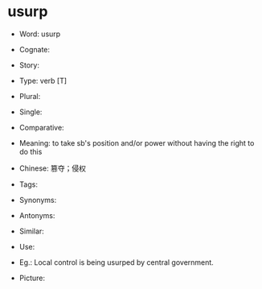 # usurp

- Word: usurp
- Cognate: 
- Story: 

- Type: verb [T]
- Plural: 
- Single: 
- Comparative: 
- Meaning: to take sb's position and/or power without having the right to do this
- Chinese: 篡夺；侵权
- Tags: 
- Synonyms: 
- Antonyms: 
- Similar: 
- Use: 
- Eg.: Local control is being usurped by central government.
- Picture: 

